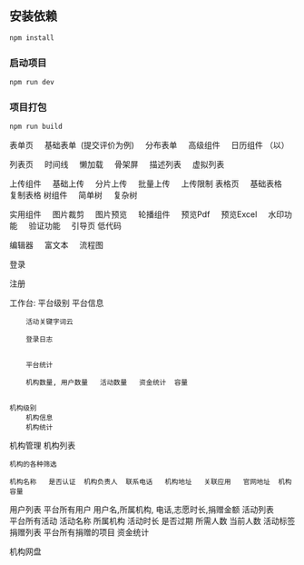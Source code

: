 ## 安装依赖

```sh
npm install
```

### 启动项目

```sh
npm run dev
```

### 项目打包

```sh
npm run build
```

表单页
    基础表单  (提交评价为例)
    分布表单
    高级组件
    日历组件 （以）


列表页
    时间线
    懒加载
    骨架屏
    描述列表
    虚拟列表

上传组件
    基础上传
    分片上传
    批量上传
    上传限制
表格页
    基础表格
    复制表格
树组件
    简单树
    复杂树

实用组件
    图片裁剪
    图片预览
    轮播组件
    预览Pdf
    预览Excel
    水印功能
    验证功能
    引导页
低代码

编辑器
    富文本
    流程图

登录  

注册



工作台:
    平台级别
        平台信息

        活动关键字词云

        登录日志
        
            
        平台统计

        机构数量, 用户数量   活动数量   资金统计  容量


    机构级别
        机构信息
        机构统计
机构管理
    机构列表
    
    机构的各种筛选
    
    机构名称   是否认证  机构负责人  联系电话   机构地址   关联应用   官网地址  机构容量

用户列表
    平台所有用户
    用户名,所属机构, 电话,志愿时长,捐赠金额 
活动列表   
    平台所有活动
    活动名称   所属机构  活动时长   是否过期   所需人数   当前人数  活动标签
捐赠列表
    平台所有捐赠的项目
资金统计

机构网盘

    



    